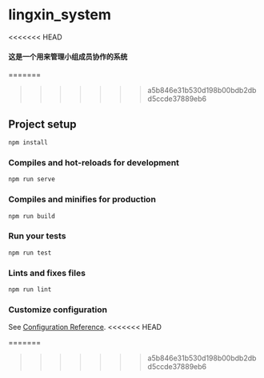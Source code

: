 # lingxin_system

<<<<<<< HEAD
#### 这是一个用来管理小组成员协作的系统

=======
>>>>>>> a5b846e31b530d198b00bdb2dbd5ccde37889eb6
## Project setup
```
npm install
```

### Compiles and hot-reloads for development
```
npm run serve
```

### Compiles and minifies for production
```
npm run build
```

### Run your tests
```
npm run test
```

### Lints and fixes files
```
npm run lint
```

### Customize configuration
See [Configuration Reference](https://cli.vuejs.org/config/).
<<<<<<< HEAD

=======
>>>>>>> a5b846e31b530d198b00bdb2dbd5ccde37889eb6
